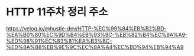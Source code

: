 # HTTP 11주차 정리 주소

https://velog.io/@hustle-dev/HTTP-%EC%99%84%EB%B2%BD-%EA%B0%80%EC%9D%B4%EB%93%9C-%EB%82%B4%EC%9A%A9-%ED%98%91%EC%83%81%EA%B3%BC-%ED%8A%B8%EB%9E%9C%EC%8A%A4%EC%BD%94%EB%94%A9
